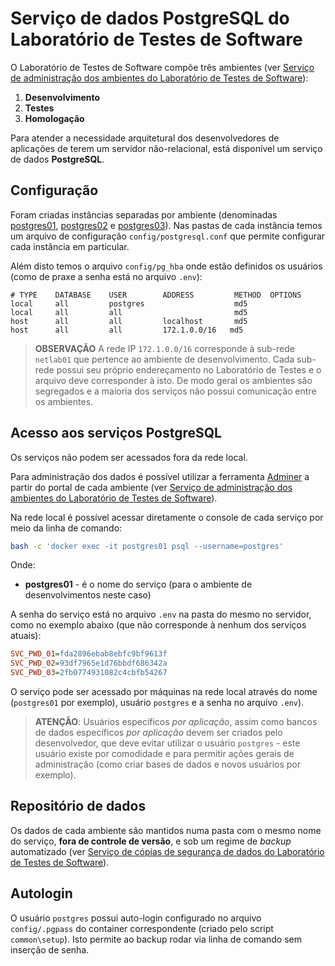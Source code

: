# Serviço de dados **PostgreSQL** do Laboratório de Testes de Software

O Laboratório de Testes de Software compõe três ambientes (ver [Serviço de administração dos ambientes do Laboratório de Testes de Software](../httpd/README.md)):

1. **Desenvolvimento**
1. **Testes**
1. **Homologação**

Para atender a necessidade arquitetural dos desenvolvedores de aplicações de terem um servidor não-relacional, está disponível um serviço de dados **PostgreSQL**.

## Configuração

Foram criadas instâncias separadas por ambiente (denominadas [postgres01](./postgres01), [postgres02](./postgres02) e [postgres03](./postgres03)). Nas pastas de cada instância temos um arquivo de configuração `config/postgresql.conf` que permite configurar cada instância em particular.

Além disto temos o arquivo `config/pg_hba` onde estão definidos os usuários (como de praxe a senha está no arquivo `.env`):

```
# TYPE    DATABASE    USER        ADDRESS         METHOD  OPTIONS
local     all         postgres                    md5
local     all         all                         md5
host      all         all         localhost       md5
host      all         all         172.1.0.0/16   md5
```

> **OBSERVAÇÃO** A rede IP `172.1.0.0/16` corresponde à sub-rede `netlab01` que pertence ao ambiente de desenvolvimento. Cada sub-rede possui seu próprio endereçamento no Laboratório de Testes e o arquivo deve corresponder à isto. De modo geral os ambientes são segregados e a maioria dos serviços não possui comunicação entre os ambientes.

## Acesso aos serviços **PostgreSQL**

Os serviços não podem ser acessados fora da rede local.

Para administração dos dados é possível utilizar a ferramenta [Adminer](../adminer/README.md) a partir do portal de cada ambiente (ver [Serviço de administração dos ambientes do Laboratório de Testes de Software](../httpd/README.md)).

Na rede local é possível acessar diretamente o console de cada serviço por meio da linha de comando:

```bash
bash -c 'docker exec -it postgres01 psql --username=postgres'
```

Onde:
* **postgres01** - é o nome do serviço (para o ambiente de desenvolvimentos neste caso)

A senha do serviço está no arquivo `.env` na pasta do mesmo no servidor, como no exemplo abaixo (que não corresponde à nenhum dos serviços atuais):

```ini
SVC_PWD_01=fda2896ebab8ebfc9bf9613f
SVC_PWD_02=93df7965e1d76bbdf686342a
SVC_PWD_03=2fb0774931082c4cbfb54267
```

O serviço pode ser acessado por máquinas na rede local através do nome (`postgres01` por exemplo), usuário `postgres` e a senha no arquivo `.env`).

> **ATENÇÃO**: Usuários específicos *por aplicação*, assim como bancos de dados específicos *por aplicação* devem ser criados pelo desenvolvedor, que deve evitar utilizar o usuário `postgres` - este usuário existe por comodidade e para permitir ações gerais de administração (como criar bases de dados e novos usuários por exemplo).

## Repositório de dados

Os dados de cada ambiente são mantidos numa pasta com o mesmo nome do serviço, **fora de controle de versão**, e sob um regime de _backup_ automatizado (ver [Serviço de cópias de segurança de dados do Laboratório de Testes de Software](../backup/README.md)).

## Autologin

O usuário `postgres` possui auto-login configurado no arquivo `config/.pgpass` do container correspondente (criado pelo script `common\setup`). Isto permite ao backup rodar via linha de comando sem inserção de senha.